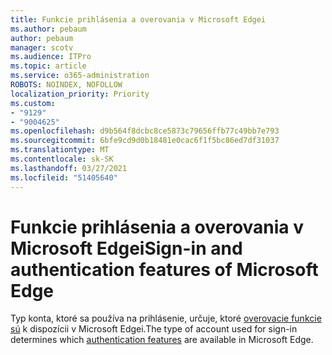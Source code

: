```yaml
---
title: Funkcie prihlásenia a overovania v Microsoft Edgei
ms.author: pebaum
author: pebaum
manager: scotv
ms.audience: ITPro
ms.topic: article
ms.service: o365-administration
ROBOTS: NOINDEX, NOFOLLOW
localization_priority: Priority
ms.custom:
- "9129"
- "9004625"
ms.openlocfilehash: d9b564f8dcbc8ce5873c79656ffb77c49bb7e793
ms.sourcegitcommit: 6bfe9cd9d0b18481e0cac6f1f5bc86ed7df31037
ms.translationtype: MT
ms.contentlocale: sk-SK
ms.lasthandoff: 03/27/2021
ms.locfileid: "51405640"
---
```

# <a name="sign-in-and-authentication-features-of-microsoft-edge"></a><span data-ttu-id="77e20-102">Funkcie prihlásenia a overovania v Microsoft Edgei</span><span class="sxs-lookup"><span data-stu-id="77e20-102">Sign-in and authentication features of Microsoft Edge</span></span>

<span data-ttu-id="77e20-103">Typ konta, ktoré sa používa na prihlásenie, určuje, ktoré [overovacie funkcie sú](https://go.microsoft.com/fwlink/?linkid=2134570) k dispozícii v Microsoft Edgei.</span><span class="sxs-lookup"><span data-stu-id="77e20-103">The type of account used for sign-in determines which [authentication features](https://go.microsoft.com/fwlink/?linkid=2134570) are available in Microsoft Edge.</span></span>